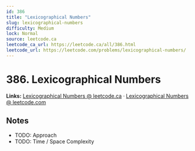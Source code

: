 ```yaml
--- 
id: 386
title: "Lexicographical Numbers"
slug: lexicographical-numbers
difficulty: Medium
lock: Normal
source: leetcode.ca
leetcode_ca_url: https://leetcode.ca/all/386.html
leetcode_url: https://leetcode.com/problems/lexicographical-numbers/
---
```


# 386. Lexicographical Numbers

**Links:** [Lexicographical Numbers @ leetcode.ca](https://leetcode.ca/all/386.html) · [Lexicographical Numbers @ leetcode.com](https://leetcode.com/problems/lexicographical-numbers/)

## Notes
- TODO: Approach
- TODO: Time / Space Complexity
